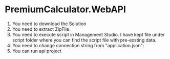 # PremiumCalculator.WebAPI


1. You need to download the Solution
2. You need to extract ZipFile.
3. You need to execute script in Management Studio. I have kept file under script folder where you can find the script file with pre-exsting data.
4. You need to change connection string from "application.json":
5. You can run api project



